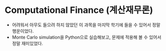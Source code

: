 # Computational Finance (계산재무론)
- 어려워서 아무도 들으려 하지 않았던 이 과목을 마지막 학기에 들을 수 있어서 정말 행운이었다.
- Monte Carlo simulation을 Python으로 실습해보고, 문제에 적용해 볼 수 있어서 정말 재미있었다.
